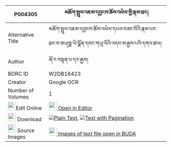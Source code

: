 |P004305|མཆོག་སྤྲུལ་འཇམ་དབྱངས་ཆོས་འཕེལ་གྱི་རྣམ་ཐར། 
| --- | --- 
|Alternative Title |མཆོག་སྤྲུལ་འཇམ་དབྱངས་ཆོས་འཕེལ་དཔལ་བཟང་བོའི་རྣམ་པར་ཐར་བ་ཨ་ཤྭཏྠ་ཡི་ལྗོན་དབང་གཡུ་ལོའི་འདབ་མ་རྒྱས་པའི་དགའ་ཚལ།
|Author| ཞོ་ར་བསྟན་པ་དར་རྒྱས།
|BDRC ID | W2DB16423
|Creator | Google OCR
|Number of Volumes| 1
|<img width="25" src="https://img.icons8.com/color/25/000000/edit-property.png">Edit Online| [<img width="25" src="https://avatars.githubusercontent.com/u/45091458?s=200&v=4"> Open in Editor](http://editor.openpecha.org/P004305)
|<img width="25" src="https://img.icons8.com/fluent/48/000000/download-2.png"/>  Download | [![](https://img.icons8.com/color/20/000000/txt.png)Plain Text](https://github.com/Openpecha/P004305/releases/download/v1/choktrul_jamyang_cho_pel_gyi_n_plain_P004305.zip), [![](https://img.icons8.com/color/20/000000/txt.png)Text with Pagination](https://github.com/Openpecha/P004305/releases/download/v1/choktrul_jamyang_cho_pel_gyi_n_pages_P004305.zip)
|<img width="25" src="https://img.icons8.com/plasticine/100/000000/pictures-folder.png"/>  Source Images | [<img width="25" src="https://library.bdrc.io/icons/BUDA-small.svg"> Images of text file open in BUDA](https://library.bdrc.io/show/bdr:W2DB16423)